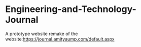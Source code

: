 # Engineering-and-Technology-Journal
A prototype website remake of the website:https://journal.amityaump.com/default.aspx
